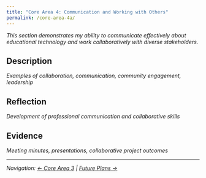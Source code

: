 ```yaml
---
title: "Core Area 4: Communication and Working with Others"
permalink: /core-area-4a/
---
```


*This section demonstrates my ability to communicate effectively about educational technology and work collaboratively with diverse stakeholders.*

## Description

*Examples of collaboration, communication, community engagement, leadership*

## Reflection

*Development of professional communication and collaborative skills*

## Evidence

*Meeting minutes, presentations, collaborative project outcomes*

---

*Navigation: [← Core Area 3](/core-area-3/) | [Future Plans →](/future-plans/)*
